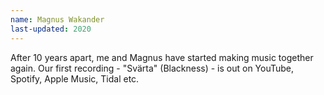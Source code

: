 ```yaml
---
name: Magnus Wakander
last-updated: 2020
---
```


After 10 years apart, me and Magnus have started making music together again. Our first recording - "Svärta" (Blackness) - is out on YouTube, Spotify, Apple Music, Tidal etc.
